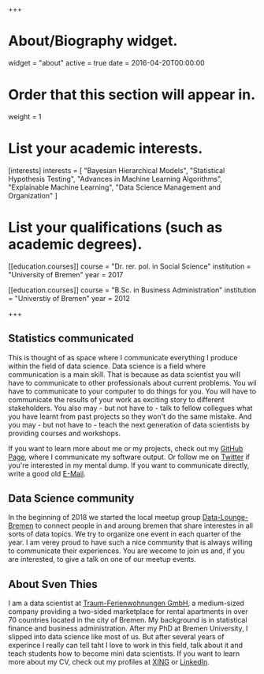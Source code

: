+++
# About/Biography widget.
widget = "about"
active = true
date = 2016-04-20T00:00:00

# Order that this section will appear in.
weight = 1

# List your academic interests.
[interests]
  interests = [
    "Bayesian Hierarchical Models",
    "Statistical Hypothesis Testing",
    "Advances in Machine Learning Algorithms",
    "Explainable Machine Learning",
    "Data Science Management and Organization"
  ]

# List your qualifications (such as academic degrees).
[[education.courses]]
  course = "Dr. rer. pol. in Social Science"
  institution = "University of Bremen"
  year = 2017

[[education.courses]]
  course = "B.Sc. in Business Administration"
  institution = "Universtiy of Bremen"
  year = 2012
 
+++

## Statistics communicated

This is thought of as space where I communicate everything I produce within the field of data science. Data science is a field where communication is a main skill. That is because as data scientist you will have to communicate to other professionals about current problems. You wil have to communicate to your computer to do things for you. You will have to communicate the results of your work as exciting story to different stakeholders. You also may - but not have to - talk to fellow collegues what you have learnt from past projects so they won't do the same mistake. And you may - but not have to - teach the next generation of data scientists by providing courses and workshops. 

If you want to learn more about me or my projects, check out my [GitHub Page](https://github.com/ThiesDS), where I communicate my software output. Or follow me on [Twitter](https://twitter.com/Thies_DS) if you're interested in my mental dump. If you want to communicate directly, write a good old [E-Mail](mailto:thies@traum-ferienwohnungen.de).

## Data Science community

In the beginning of 2018 we started the local meetup group [Data-Lounge-Bremen](https://www.meetup.com/de-DE/Data-Lounge-Bremen/) to connect people in and aroung bremen that share interestes in all sorts of data topics. We try to organize one event in each quarter of the year. I am verey proud to have such a nice community that is always willing to communicate their experiences. You are wecome to join us and, if you are interested, to give a talk on one of our meetup events.

## About Sven Thies

 I am a data scientist at [Traum-Ferienwohnungen GmbH](https://www.traum-ferienwohnungen.de/), a medium-sized company providing a two-sided marketplace for rental apartments in over 70 countries located in the city of Bremen. My background is in statistical finance and business administration. After my PhD at Bremen University, I slipped into data science like most of us. But after several years of experince I really can tell taht I love to work in this field, talk about it and teach students how to become mini data scientists. If you want to learn more about my CV, check out my profiles at [XING](https://www.xing.com/profile/Sven_Thies/cv?sc_o=mxb_p) or [LinkedIn](https://www.linkedin.com/in/sven-thies-7a171b4b/). 